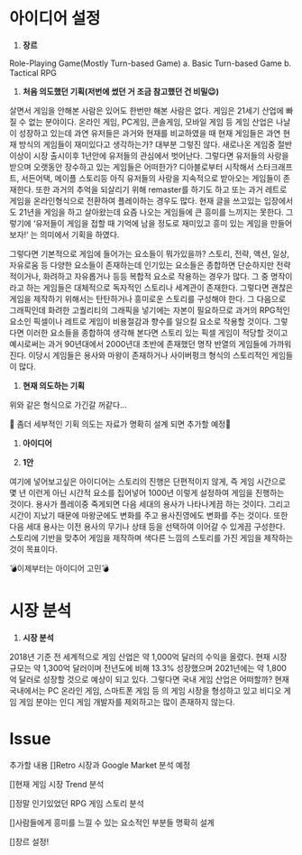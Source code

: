 # 아이디어 설정

1. **장르**

 Role-Playing Game(Mostly Turn-based Game)
    a. Basic Turn-based Game
    b. Tactical RPG



1. **처음 의도했던 기획(저번에 썼던 거 조금 참고했던 건 비밀:wink:)**

 살면서 게임을 안해본 사람은 있어도 한번만 해본 사람은 없다. 게임은 21세기 산업에 빠질 수 없는 분야이다. 온라인 게임, PC게임, 콘솔게임, 모바일 게임 등 게임 산업은 나날이 성장하고 있는데 과연 유저들은 과거와 현재를 비교하였을 때 현재 게임들은 과연 현재 방식의 게임들이 재미있다고 생각하는가? 대부분 그렇진 않다. 새로나온 게임중 절반 이상이 시장 출시이후 1년안에 유저들의 관심에서 벗어난다. 그렇다면 유저들의 사랑을 받으며 오랫동안 장수하고 있는 게임들은 어떠한가? 디아블로부터 시작해서 스타크래프트, 서든어택, 메이플 스토리등 아직 유저들의 사랑을 지속적으로 받아오는 게임들이 존재한다. 또한 과거의 추억을 되살리기 위해 remaster를 하기도 하고 또는 과거 레트로 게임을 온라인형식으로 전환하여 플레이하는 경우도 많다. 현재 글을 쓰고있는 입장에서도 21년을 게임을 하고 살아왔는데 요즘 나오는 게임들에 큰 흥미를 느끼지는 못한다. 그렇기에 ‘유저들이 게임을 접할 때 기억에 남을 정도로 재미있고 흥미 있는 게임을 만들어 보자!‘ 는 의미에서 기획을 하였다.

 그렇다면 기본적으로 게임에 들어가는 요소들이 뭐가있을까?
 스토리, 전략, 액션, 일상, 자유로움 등 다양한 요소들이 존재하는데 인기있는 요소들은 종합하면 단순하지만 전략적이거나, 화려하고 자유롭거나 등등 복합적 요소로 작용하는 경우가 많다. 그 중 명작이라고 하는 게임들은 대체적으로 독자적인 스토리나 세계관이 존재한다. 그렇다면 괜찮은 게임을 제작하기 위해서는 탄탄하거나 흥미로운 스토리를 구성해야 한다. 그 다음으로 그래픽인데 화려한 고퀄리티의 그래픽을 넣기에는 자본이 필요하므로 과거의 RPG적인 요소인 픽셀이나 레트로 게임이 비용절감과 향수를 일으킬 요소로 작용할 것이다. 그렇다면 이러한 요소들을 종합하여 생각해 본다면 스토리 있는 픽셀 게임이 적당할 것이고 예시로써는 과거 90년대에서 2000년대 초반에 존재했던 명작 반열의 게임들에 가까워 진다. 이당시 게임들은 용사와 마왕이 존재하거나 사이버펑크 형식의 스토리적인 게임들이 많다.
 
 
1. **현재 의도하는 기획**

 위와 같은 형식으로 가긴갈 꺼같다...
 
:orange_book: 좀더 세부적인 기획 의도는 자료가 명확히 설계 되면 추가할 예정:orange_book:

1. **아이디어**

 2. **1안**

 여기에 넣어보고싶은 아이디어는 스토리의 진행은 단편적이지 않게, 즉 게임 시간으로 몇 년 이런게 아닌 시간적 요소를 집어넣어 1000년 이렇게 설정하여 게임을 진행하는 것이다. 용사가 플레이중 죽게되면 다음 세대의 용사가 나타나게끔 하는 것이다. 그리고 시간이 지났기 때문에 마왕군에도 변화를 주고 용사진영에도 변화를 주는 것이다. 또한 다음 세대 용사는 이전 용사의 무기나 상태 등을 선택하여 이어갈 수 있게끔 구성한다.
 스토리에 기반을 맞추어 게임을 제작하며 색다른 느낌의 스토리를 가진 게임을 제작하는 것이 목표이다.

 :bomb:이제부터는 아이디어 고민:bomb:

# 시장 분석

1. **시장 분석**

 2018년 기준 전 세계적으로 게임 산업은 약 1,000억 달러의 수익을 올렸다. 현재 시장 규모는 약 1,300억 달러이며 전년도에 비해 13.3% 성장했으며 2021년에는 약 1,800억 달러로 성장할 것으로 예상이 되고 있다. 그렇다면 국내 게임 산업은 어떠할까? 현재 국내에서는 PC 온라인 게임, 스마트폰 게임 등 의 게임 시장을 형성하고 있고 비디오 게임 게임 분야는 인디 게임 개발자를 제외하고는 많이 존재하지 않는다.

# Issue

 추가할 내용 
 []Retro 시장과 Google Market 분석 예정

 []현재 게임 시장 Trend 분석

 []정말 인기있었던 RPG 게임 스토리 분석

 []사람들에게 흥미를 느낄 수 있는 요소적인 부분들 명확히 설계
 
 []장르 설정!
